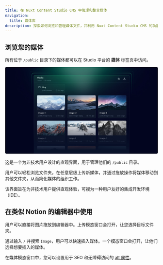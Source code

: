 ```yaml
---
title: 在 Nuxt Content Studio CMS 中管理和整合媒体
navigation:
  title: 媒体库
description: 探索如何浏览和管理媒体文件，并利用 Nuxt Content Studio CMS 的功能将它们整合到您的项目中。
---
```


## 浏览您的媒体

所有位于 `/public` 目录下的媒体都可以在 Studio 平台的 **媒体** 标签页中访问。

![Studio 上的媒体库](/docs/studio/editors-medias.webp)

这是一个为非技术用户设计的直观界面，用于管理他们的 `/public` 目录。

用户可以轻松浏览文件夹，在任意层级上传新媒体，并通过拖放操作将媒体移动到其他文件夹，从而简化媒体的组织工作。

该界面旨在为非技术用户提供直观体验，可视为一种用户友好的集成开发环境（IDE）。

## 在类似 Notion 的编辑器中使用

用户可以直接将图片拖放到编辑器中。上传模态窗口会打开，让您选择目标文件夹。

通过输入 `/` 并搜索 `Image`，用户可以快速插入媒体。一个模态窗口会打开，让他们选择想要插入的媒体。

在媒体模态窗口中，您可以设置用于 SEO 和无障碍访问的 [alt 属性](https://www.w3schools.com/tags/att_img_alt.asp)。